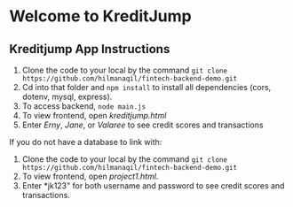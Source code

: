 # Welcome to KreditJump


## Kreditjump App Instructions

1. Clone the code to your local by the command	`git clone https://github.com/hilmanaqil/fintech-backend-demo.git`
2. Cd into that folder and `npm install` to install all dependencies (cors, dotenv, mysql, express).
3. To access backend, `node main.js`
4. To view frontend, open *kreditjump.html*
5. Enter *Erny*, *Jane*, or *Valaree* to see credit scores and transactions



If you do not have a database to link with:
1. Clone the code to your local by the command	`git clone https://github.com/hilmanaqil/fintech-backend-demo.git`
2. To view frontend, open *project1.html*.
3. Enter *jk123" for both username and password to see credit scores and transactions.
